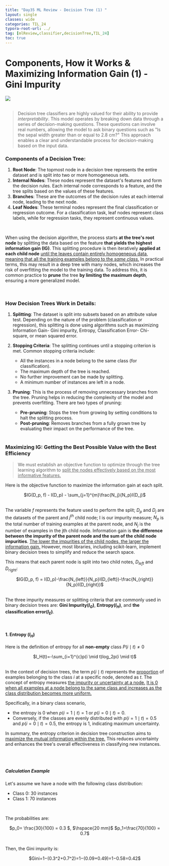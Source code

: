 ```yaml
---
title: "Day35 ML Review - Decision Tree (1) "
layout: single
classes: wide
categories: TIL_24
typora-root-url: ../
tag: [mlReview,classifier,decisionTree,TIL_24]
toc: true 
---
```


# Components, How it Works & Maximizing Information Gain (1) - Gini Impurity

<img src="/blog/images/2024-07-28-TIL24_Day35/68468A00-4BAB-4C8C-B42E-D789A35DF17A.jpeg"><br><br>

> Decision tree classifiers are highly valued for their ability to provide *interpretability*. This model operates by breaking down data through a series of decision-making questions. These questions can involve real numbers, allowing the model to ask binary questions such as "Is the sepal width greater than or equal to 2.8 cm?" This approach enables a clear and understandable process for decision-making based on the input data.



### Components of a Decision Tree:

1. **Root Node**: The topmost node in a decision tree represents the entire dataset and is split into two or more homogeneous sets.
2. **Internal Nodes**: These nodes represent the dataset's features and form the decision rules. Each internal node corresponds to a feature, and the tree splits based on the values of these features.
3. **Branches**: These are the outcomes of the decision rules at each internal node, leading to the next node.
4. **Leaf Nodes**: These terminal nodes represent the final classification or regression outcome. For a classification task, leaf nodes represent class labels, while for regression tasks, they represent continuous values.

<br>

When using the decision algorithm, the process starts **at the tree's root node** by splitting the data based on the feature **that yields the highest information gain (IG)**. This splitting procedure is then iteratively **applied at each child node** <u>until the leaves contain entirely homogeneous data, meaning that all the training examples belong to the <I>same class.</I></u> In practical terms, this may result in a deep tree with many nodes, which increases the risk of overfitting the model to the training data. To address this, it is common practice to **prune** the tree **by limiting the maximum depth**, ensuring a more generalized model.

<br>



### How Decision Trees Work in Details:

1. **Splitting**: The dataset is split into subsets based on an attribute value test. Depending on the nature of the problem (classification or regression), this splitting is done using algorithms such as maximizing Information Gain- Gini impurity, Entropy, Classification Error- Chi-square, or mean squared error.

2. **Stopping Criteria**: The splitting continues until a stopping criterion is met. Common stopping criteria include:

   - All the instances in a node belong to the same class (for classification).
   - The maximum depth of the tree is reached.
   - No further improvement can be made by splitting.
   - A minimum number of instances are left in a node.

3. **Pruning**: This is the process of removing unnecessary branches from the tree. Pruning helps in reducing the complexity of the model and prevents overfitting. There are two types of pruning:

   - **Pre-pruning**: Stops the tree from growing by setting conditions to halt the splitting process.
   - **Post-pruning**: Removes branches from a fully grown tree by evaluating their impact on the performance of the tree. <br><br>

   

### Maximizing IG: Getting the Best Possible Value with the Best Efficiency

> We must establish an objective function to optimize through the tree learning algorithm to <u>split the nodes effectively based on the most informative features.</u> 

Here is the objective function to maximize the information gain at each split.

<center>
  $IG(D_p, f) - I(D_p) - \sum_{j=1}^{m}\frac{N_j}{N_p}I(D_j)$<br><br>
</center>

The variable $f$ represents the feature used to perform the split; $D_p$ and $D_j$ are the datasets of the parent and $j^{th}$ child node; I is our impurity measure; $N_p$ is the total number of training examples at the parent node, and $N_j$ is the number of examples in the jth child node. Information gain is **the difference between the impurity of the parent node and the sum of the child node impurities**. <u>The lower the impurities of the child nodes, the larger the information gain.</u> However, most libraries, including scikit-learn, implement binary decision trees to simplify and reduce the search space.



This means that each parent node is split into two child notes, $D_{left}$ and $D_{right}$:

<center>
  $IG(D_p, f) = I(D_p)-\frac{N_{left}}{N_p}I(D_{left})-\frac{N_{right}}{N_p}I(D_{right})$<br><br>
</center>


The three impurity measures or splitting criteria  that are commonly used in binary decision trees are: **Gini Impurity($I_G$)**, **Entropy($I_H$)**, and **the classification error($I_E$)**. 

<br>

#### 1. Entropy ($I_H$)

Here is the definition of entropy for all **non-empty** class $P(i \mid t) \neq 0$

<center>
  $I_H(t)=-\sum_{i=1}^{c}p(i \mid t)log_2p(i \mid t)$ <br><br>
</center>

In the context of decision trees, the term $p(i\mid t)$ represents the <u>proportion</u> of examples belonging to the class $i$ at a specific node, denoted as $t$. The concept of entropy measures <u>the impurity or uncertainty at a node.</u> <u>It is 0 when all examples at a node belong to the same class and increases as the class distribution becomes more uniform.</u> 

Specifically, in a binary class scenario, 

- the entropy is 0 when $p(i=1 \mid t)=1$ or $p(i=0 \mid t)=0$. 
- Conversely, if the classes are evenly distributed with $p(i=1 \mid t)=0.5$ and $p(i=0 \mid t)=0.5$, the entropy is 1, indicating maximum uncertainty. 

In summary, the entropy criterion in decision tree construction aims to <u>maximize the mutual information within the tree.</u> This reduces uncertainty and enhances the tree's overall effectiveness in classifying new instances.

<br><br>

##### 	Calculation Example

Let's assume we have a node with the following class distribution:

- Class 0: 30 instances 
- Class 1: 70 instances

<br>

The probabilities are:

<center>
  $p_0= \frac{30}{100} = 0.3 $, $\hspace{20 mm}$ $p_1=\frac{70}{100} = 0.7$
<br><br>


</center>



Then, the Gini impurity is:

<center>
  $Gini=1−(0.3^2+0.7^2)=1−(0.09+0.49)=1−0.58=0.42$
</center>





<br><br>

